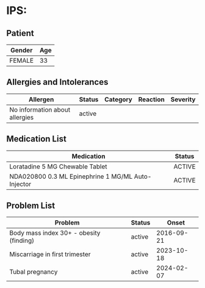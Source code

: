 # IPS:

## Patient

|Gender|Age|
|---|---|
|FEMALE|33|

## Allergies and Intolerances

|Allergen|Status|Category|Reaction|Severity|
|---|---|---|---|---|
|No information about allergies|active||||

## Medication List

|Medication|Status|
|---|---|
|Loratadine 5 MG Chewable Tablet|ACTIVE|
|NDA020800 0.3 ML Epinephrine 1 MG/ML Auto-Injector|ACTIVE|

## Problem List

|Problem|Status|Onset|
|---|---|---|
|Body mass index 30+ - obesity (finding)|active|2016-09-21|
|Miscarriage in first trimester|active|2023-10-18|
|Tubal pregnancy|active|2024-02-07|

